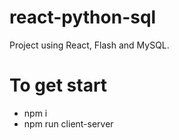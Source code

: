 # react-python-sql

Project using React, Flash and MySQL. 


# To get start
- npm i
- npm run client-server
